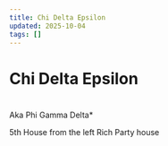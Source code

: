 ```yaml
---
title: Chi Delta Epsilon
updated: 2025-10-04
tags: []
---
```


# Chi Delta Epsilon

#
Aka Phi Gamma Delta*

5th House from the left
Rich Party house
